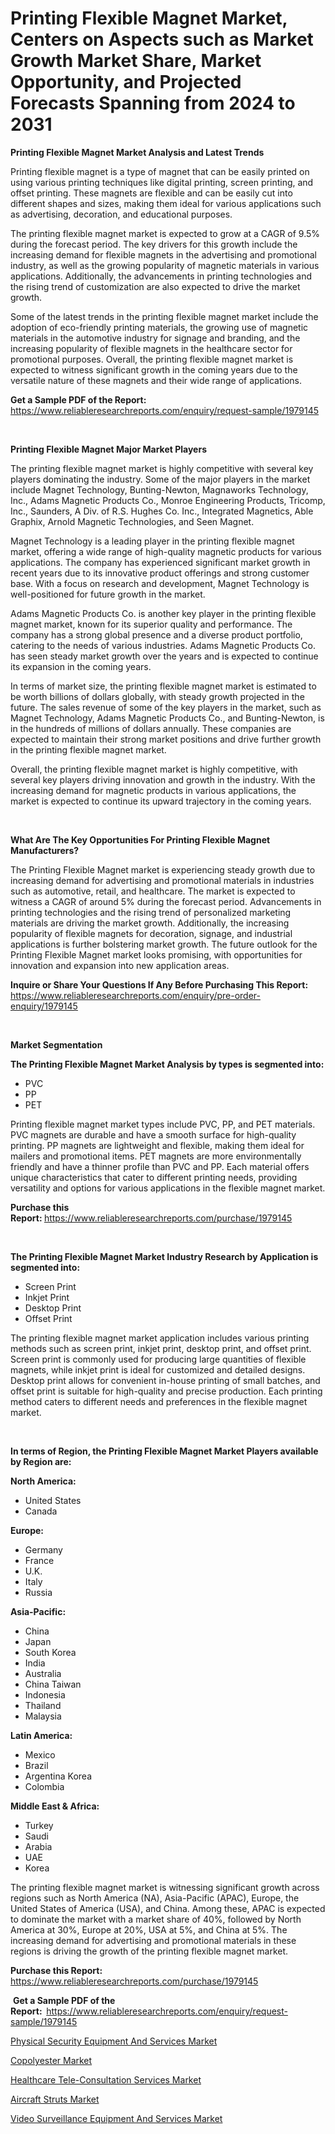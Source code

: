 <p><h1>Printing Flexible Magnet Market, Centers on Aspects such as Market Growth Market Share, Market Opportunity, and Projected Forecasts Spanning from 2024 to 2031</h1></p><p><strong>Printing Flexible Magnet Market Analysis and Latest Trends</strong></p>
<p><p>Printing flexible magnet is a type of magnet that can be easily printed on using various printing techniques like digital printing, screen printing, and offset printing. These magnets are flexible and can be easily cut into different shapes and sizes, making them ideal for various applications such as advertising, decoration, and educational purposes.</p><p>The printing flexible magnet market is expected to grow at a CAGR of 9.5% during the forecast period. The key drivers for this growth include the increasing demand for flexible magnets in the advertising and promotional industry, as well as the growing popularity of magnetic materials in various applications. Additionally, the advancements in printing technologies and the rising trend of customization are also expected to drive the market growth.</p><p>Some of the latest trends in the printing flexible magnet market include the adoption of eco-friendly printing materials, the growing use of magnetic materials in the automotive industry for signage and branding, and the increasing popularity of flexible magnets in the healthcare sector for promotional purposes. Overall, the printing flexible magnet market is expected to witness significant growth in the coming years due to the versatile nature of these magnets and their wide range of applications.</p></p>
<p><strong>Get a Sample PDF of the Report:&nbsp;</strong> <a href="https://www.reliableresearchreports.com/enquiry/request-sample/1979145">https://www.reliableresearchreports.com/enquiry/request-sample/1979145</a></p>
<p>&nbsp;</p>
<p><strong>Printing Flexible Magnet Major Market Players</strong></p>
<p><p>The printing flexible magnet market is highly competitive with several key players dominating the industry. Some of the major players in the market include Magnet Technology, Bunting-Newton, Magnaworks Technology, Inc., Adams Magnetic Products Co., Monroe Engineering Products, Tricomp, Inc., Saunders, A Div. of R.S. Hughes Co. Inc., Integrated Magnetics, Able Graphix, Arnold Magnetic Technologies, and Seen Magnet.</p><p>Magnet Technology is a leading player in the printing flexible magnet market, offering a wide range of high-quality magnetic products for various applications. The company has experienced significant market growth in recent years due to its innovative product offerings and strong customer base. With a focus on research and development, Magnet Technology is well-positioned for future growth in the market.</p><p>Adams Magnetic Products Co. is another key player in the printing flexible magnet market, known for its superior quality and performance. The company has a strong global presence and a diverse product portfolio, catering to the needs of various industries. Adams Magnetic Products Co. has seen steady market growth over the years and is expected to continue its expansion in the coming years.</p><p>In terms of market size, the printing flexible magnet market is estimated to be worth billions of dollars globally, with steady growth projected in the future. The sales revenue of some of the key players in the market, such as Magnet Technology, Adams Magnetic Products Co., and Bunting-Newton, is in the hundreds of millions of dollars annually. These companies are expected to maintain their strong market positions and drive further growth in the printing flexible magnet market.</p><p>Overall, the printing flexible magnet market is highly competitive, with several key players driving innovation and growth in the industry. With the increasing demand for magnetic products in various applications, the market is expected to continue its upward trajectory in the coming years.</p></p>
<p>&nbsp;</p>
<p><strong>What Are The Key Opportunities For Printing Flexible Magnet Manufacturers?</strong></p>
<p><p>The Printing Flexible Magnet market is experiencing steady growth due to increasing demand for advertising and promotional materials in industries such as automotive, retail, and healthcare. The market is expected to witness a CAGR of around 5% during the forecast period. Advancements in printing technologies and the rising trend of personalized marketing materials are driving the market growth. Additionally, the increasing popularity of flexible magnets for decoration, signage, and industrial applications is further bolstering market growth. The future outlook for the Printing Flexible Magnet market looks promising, with opportunities for innovation and expansion into new application areas.</p></p>
<p><strong>Inquire or Share Your Questions If Any Before Purchasing This Report:</strong> <a href="https://www.reliableresearchreports.com/enquiry/pre-order-enquiry/1979145">https://www.reliableresearchreports.com/enquiry/pre-order-enquiry/1979145</a></p>
<p>&nbsp;</p>
<p><strong>Market Segmentation</strong></p>
<p><strong>The Printing Flexible Magnet Market Analysis by types is segmented into:</strong></p>
<p><ul><li>PVC</li><li>PP</li><li>PET</li></ul></p>
<p><p>Printing flexible magnet market types include PVC, PP, and PET materials. PVC magnets are durable and have a smooth surface for high-quality printing. PP magnets are lightweight and flexible, making them ideal for mailers and promotional items. PET magnets are more environmentally friendly and have a thinner profile than PVC and PP. Each material offers unique characteristics that cater to different printing needs, providing versatility and options for various applications in the flexible magnet market.</p></p>
<p><strong>Purchase this Report:&nbsp;</strong><a href="https://www.reliableresearchreports.com/purchase/1979145">https://www.reliableresearchreports.com/purchase/1979145</a></p>
<p>&nbsp;</p>
<p><strong>The Printing Flexible Magnet Market Industry Research by Application is segmented into:</strong></p>
<p><ul><li>Screen Print</li><li>Inkjet Print</li><li>Desktop Print</li><li>Offset Print</li></ul></p>
<p><p>The printing flexible magnet market application includes various printing methods such as screen print, inkjet print, desktop print, and offset print. Screen print is commonly used for producing large quantities of flexible magnets, while inkjet print is ideal for customized and detailed designs. Desktop print allows for convenient in-house printing of small batches, and offset print is suitable for high-quality and precise production. Each printing method caters to different needs and preferences in the flexible magnet market.</p></p>
<p>&nbsp;</p>
<p><strong>In terms of Region, the Printing Flexible Magnet Market Players available by Region are:</strong></p>
<p>
    <p> <strong> North America: </strong>
        <ul>
            <li>United States</li>
            <li>Canada</li>
        </ul>
        </p> 
    <p> <strong> Europe: </strong>
        <ul>
            <li>Germany</li>
            <li>France</li>
            <li>U.K.</li>
            <li>Italy</li>
            <li>Russia</li>
        </ul>
        </p> 
    <p> <strong> Asia-Pacific: </strong>
        <ul>
            <li>China</li>
            <li>Japan</li>
            <li>South Korea</li>
            <li>India</li>
            <li>Australia</li>
            <li>China Taiwan</li>
            <li>Indonesia</li>
            <li>Thailand</li>
            <li>Malaysia</li>
        </ul>
        </p> 
    <p> <strong> Latin America: </strong>
        <ul>
            <li>Mexico</li>
            <li>Brazil</li>
            <li>Argentina Korea</li>
            <li>Colombia</li>
        </ul>
        </p> 
    <p> <strong> Middle East & Africa: </strong>
        <ul>
            <li>Turkey</li>
            <li>Saudi</li>
            <li>Arabia</li>
            <li>UAE</li>
            <li>Korea</li>
        </ul>
    </p>
    </p>
<p><p>The printing flexible magnet market is witnessing significant growth across regions such as North America (NA), Asia-Pacific (APAC), Europe, the United States of America (USA), and China. Among these, APAC is expected to dominate the market with a market share of 40%, followed by North America at 30%, Europe at 20%, USA at 5%, and China at 5%. The increasing demand for advertising and promotional materials in these regions is driving the growth of the printing flexible magnet market.</p></p>
<p><strong>Purchase this Report: </strong><a href="https://www.reliableresearchreports.com/purchase/1979145">https://www.reliableresearchreports.com/purchase/1979145</a></p>
<p>&nbsp;<strong>Get a Sample PDF of the Report:&nbsp;&nbsp;</strong><a href="https://www.reliableresearchreports.com/enquiry/request-sample/1979145">https://www.reliableresearchreports.com/enquiry/request-sample/1979145</a></p>
<p><strong></strong></p>
<p><p><a href="https://simplistic-meeting-7ee.notion.site/Physical-Security-Equipment-And-Services-Market-Size-Share-Trends-Analysis-Report-By-Material-By-83e7faf6ec814ea986148d86f10f3d06">Physical Security Equipment And Services Market</a></p><p><a href="https://view.publitas.com/reportprime-1/copolyester-market-with-the-goal-of-estimating-the-market-size-and-future-growth-potential-of-various-market-segments-based-on-component-applications-end-user-and-region/">Copolyester Market</a></p><p><a href="https://eight-handstand-8fb.notion.site/Healthcare-Tele-Consultation-Services-Market-Size-Global-Industry-Overview-Market-Segmentation-and-9e0b55e66e6b44df95f2314297654d0e">Healthcare Tele-Consultation Services Market</a></p><p><a href="https://view.publitas.com/reportprime-1/aircraft-struts-market-growth-market-trends-covid-19-impact-and-forecasts-for-period-from-2024-2031/">Aircraft Struts Market</a></p><p><a href="https://skillful-vermicelli-b89.notion.site/Video-Surveillance-Equipment-And-Services-Market-Dynamics-2024-2031-Also-about-Its-Market-Trends-P-6396ae5ad1064b92b5ccf035c83eb4fa">Video Surveillance Equipment And Services Market</a></p></p>